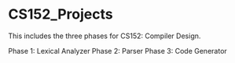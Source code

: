 # CS152_Projects

This includes the three phases for CS152: Compiler Design.

Phase 1: Lexical Analyzer
Phase 2: Parser
Phase 3: Code Generator
